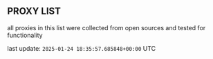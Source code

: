 ## PROXY LIST

all proxies in this list were collected from open sources and tested for functionality

last update: `2025-01-24 18:35:57.685848+00:00` UTC